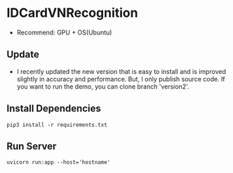 # IDCardVNRecognition
* Recommend: GPU + OS(Ubuntu)


## Update 
* I recently updated the new version that is easy to install and is improved slightly in accuracy and performance.
  But, I only publish source code. If you want to run the demo,  you can clone branch 'version2'.
  
## Install Dependencies
```angular2html
pip3 install -r requirements.txt
```

## Run Server
```angular2html
uvicorn run:app --host='hostname'
```